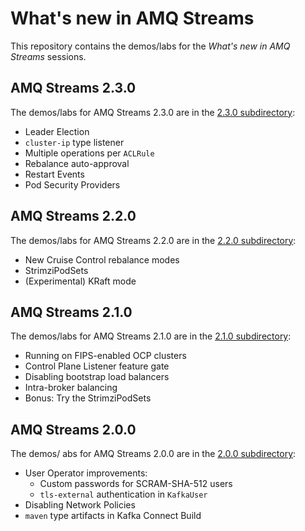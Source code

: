 # What's new in AMQ Streams

This repository contains the demos/labs for the _What's new in AMQ Streams_ sessions.

## AMQ Streams 2.3.0

The demos/labs for AMQ Streams 2.3.0 are in the [2.3.0 subdirectory](./2.3.0/):
* Leader Election
* `cluster-ip` type listener
* Multiple operations per `ACLRule`
* Rebalance auto-approval
* Restart Events
* Pod Security Providers

## AMQ Streams 2.2.0

The demos/labs for AMQ Streams 2.2.0 are in the [2.2.0 subdirectory](./2.2.0/):
* New Cruise Control rebalance modes
* StrimziPodSets
* (Experimental) KRaft mode

## AMQ Streams 2.1.0

The demos/labs for AMQ Streams 2.1.0 are in the [2.1.0 subdirectory](./2.1.0/):
* Running on FIPS-enabled OCP clusters
* Control Plane Listener feature gate
* Disabling bootstrap load balancers
* Intra-broker balancing
* Bonus: Try the StrimziPodSets

## AMQ Streams 2.0.0

The demos/ abs for AMQ Streams 2.0.0 are in the [2.0.0 subdirectory](./2.0.0/):
* User Operator improvements:
  * Custom passwords for SCRAM-SHA-512 users
  * `tls-external` authentication in `KafkaUser`
* Disabling Network Policies
* `maven` type artifacts in Kafka Connect Build
